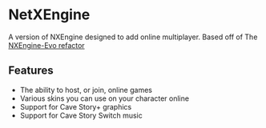 # NetXEngine

A version of NXEngine designed to add online multiplayer. Based off of The [NXEngine-Evo refactor](https://github.com/nxengine/nxengine-evo)

## Features

* The ability to host, or join, online games
* Various skins you can use on your character online
* Support for Cave Story+ graphics
* Support for Cave Story Switch music
